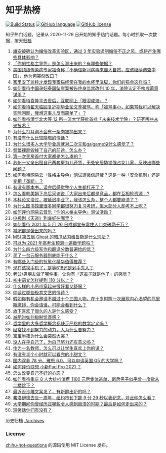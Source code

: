 # 知乎热榜
[![Build Status](https://github.com/ToWeLong/zhihu-hot-questions/workflows/CI/badge.svg)](https://github.com/ToWeLong/zhihu-hot-questions/actions)
[![GitHub language](https://img.shields.io/badge/language-golang-orange.svg)](https://golang.org/)
[![GitHub license](https://img.shields.io/github/license/ToWeLong/zhihu-hot-questions)](https://github.com/ToWeLong/zhihu-hot-questions/blob/main/LICENSE)

知乎热门话题，记录从 2020-11-29 日开始的知乎热门话题。每小时抓取一次数据，按天[归档](./archives)

<!-- BEGIN -->

1. [雄安被确认为婚俗改革实验区，通过 3 年实验遏制婚俗不正之风，或将产生哪些具体影响？](https://www.zhihu.com/question/461486744)
1. [「你的性格主导色」是怎么测出来的？有哪些依据？](https://www.zhihu.com/question/461472606)
1. [美国顶级传染病专家福奇称「不确信新冠病毒来自大自然，应该继续调查中国」，他为何突然改口？](https://www.zhihu.com/question/461117023)
1. [家里安了监控才发现我家猫经常在我的水杯里洗脚，你们的猫会这样吗？](https://www.zhihu.com/question/459983017)
1. [如何看待中国孕妇泰国坠崖案被告终身监禁改判 10 年，法院认定不构成蓄意谋杀？](https://www.zhihu.com/question/461449495)
1. [如何看待袁隆平去世后，互联网上「眼泪成海」？](https://www.zhihu.com/question/461143953)
1. [如何看待翟天临回复近期毕业论文季被骂，称「被骂事小，如果骂我可以解决实际问题，我想这事儿反而简单了」？](https://www.zhihu.com/question/461528535)
1. [如何看待清华北大等 12 所一流大学获批首批「未来技术学院」？研究哪些未来技术？](https://www.zhihu.com/question/461372175)
1. [为什么打耳洞不会有一条肉被捅出来？](https://www.zhihu.com/question/304771389)
1. [有没有什么比较隐晦的情话？](https://www.zhihu.com/question/423230600)
1. [为什么很多人大学毕业后就对二次元和galgame没什么感觉了？](https://www.zhihu.com/question/460275154)
1. [频繁裸辞毁掉了自己的前途，怎么办？](https://www.zhihu.com/question/459501127)
1. [第一次买房首付大家都是怎么凑的？](https://www.zhihu.com/question/322284293)
1. [苏州一父亲出租自己两套房为儿还贷，无处安居撬锁强占女儿家，反映出哪些问题？](https://www.zhihu.com/question/461453686)
1. [如何看待网易云「性格主导色」测试遭微信屏蔽？这是一种「安全机制」还是变相「垄断」？](https://www.zhihu.com/question/461505950)
1. [有没有哪本书，读完后感觉整个人生都打开了？](https://www.zhihu.com/question/419528920)
1. [怎么看韩美娟下岛后采访说「大家出来后都是竞品，都在互相抢资源」?](https://www.zhihu.com/question/461480245)
1. [本科论文没过，被延迟毕业了，我该怎么办，整个人都要崩溃了？](https://www.zhihu.com/question/323526847)
1. [为什么图书馆里很多同学都很努力复习考研，但大部分人却考不上呢？](https://www.zhihu.com/question/430364218)
1. [如何评价网易云音乐「你的人格主导色」测试活动？](https://www.zhihu.com/question/461473926)
1. [电视剧《天道》到底好在哪里？](https://www.zhihu.com/question/457421772)
1. [如何看待 2021 年 5 月 26 日成都宣布常住人口突破两千万？](https://www.zhihu.com/question/461466462)
1. [减肥都是饿出来的吗？](https://www.zhihu.com/question/446278658)
1. [MSI 第五局 Ghost 的暗爪丛刃维鲁斯是什么玩法？](https://www.zhihu.com/question/461077434)
1. [可以为 2021 年高考生预测一道数学题吗？](https://www.zhihu.com/question/458065536)
1. [为什么四六级写作和翻译分数普遍给的低？](https://www.zhihu.com/question/40770196)
1. [买了一台云服务器到底能干什么？](https://www.zhihu.com/question/27205559)
1. [有哪些入门级的抗氧化精华值得推荐？](https://www.zhihu.com/question/28625340)
1. [现在该换手机了，是等618还是剁手先入？](https://www.zhihu.com/question/458977705)
1. [老公/男朋友做了哪件事，让你有「这辈子就是他了」的感觉？](https://www.zhihu.com/question/421025094)
1. [初中语文怎样提到 110 分以上？](https://www.zhihu.com/question/311901970)
1. [什么样的小吊带穿起来很好看又舒服？](https://www.zhihu.com/question/446715939)
1. [你读过哪些极其文艺的情诗？](https://www.zhihu.com/question/370321379)
1. [假如你有机会邀请不超过十个三国人物，在十岁时照一次展现内心渴望的厄里斯魔镜，你会请谁，可能会看到什么？](https://www.zhihu.com/question/461291276)
1. [放下喜欢了很久的人是什么感受？](https://www.zhihu.com/question/451957104)
1. [减肥时如何抑制饥饿感？](https://www.zhihu.com/question/365657997)
1. [哲学里的大多哲学概念都缺乏严格的数学定义吗？](https://www.zhihu.com/question/455229246)
1. [经常找不到努力的动力，人为什么要努力？](https://www.zhihu.com/question/456632067)
1. [宝宝半夜为什么会突然大哭？](https://www.zhihu.com/question/457113218)
1. [没人在乎自己了，为自己努力还有意义吗？](https://www.zhihu.com/question/459803278)
1. [作为一名教师，怎么可以让学生喜欢上你的课？](https://www.zhihu.com/question/358526058)
1. [有没有半个小时就可以看完的小甜文？](https://www.zhihu.com/question/447942198)
1. [国内双非 78 分、雅思 6.0，可以申请英国 G5 的大学吗？](https://www.zhihu.com/question/457159794)
1. [如何评价联想 小新Pad Pro 2021 ？](https://www.zhihu.com/question/457950568)
1. [怎么改变自己不好的心态？](https://www.zhihu.com/question/456286875)
1. [如何看待重庆 8 人大排档消费 1100 元后集体逃单，断后男子似乎曾一度欲从二楼跳下？](https://www.zhihu.com/question/461295626)
1. [最近没沙雕文案发了，有新鲜出炉的吗？](https://www.zhihu.com/question/455777381)
1. [弗洛伊德去世一周年，纽约市长下跪 9 分 29 秒以表纪念，对此你怎么看？](https://www.zhihu.com/question/461467217)
1. [大学期间你曾经历过哪些令人感到崩溃的时期？最后是如何走出来的？](https://www.zhihu.com/question/461290099)
1. [短笑话你们有没有？](https://www.zhihu.com/question/461025294)

<!-- END -->

历史归档 [./archives](./archives)


### License
[zhihu-hot-questions](https://github.com/towelong/zhihu-hot-questions) 的源码使用 MIT License 发布。